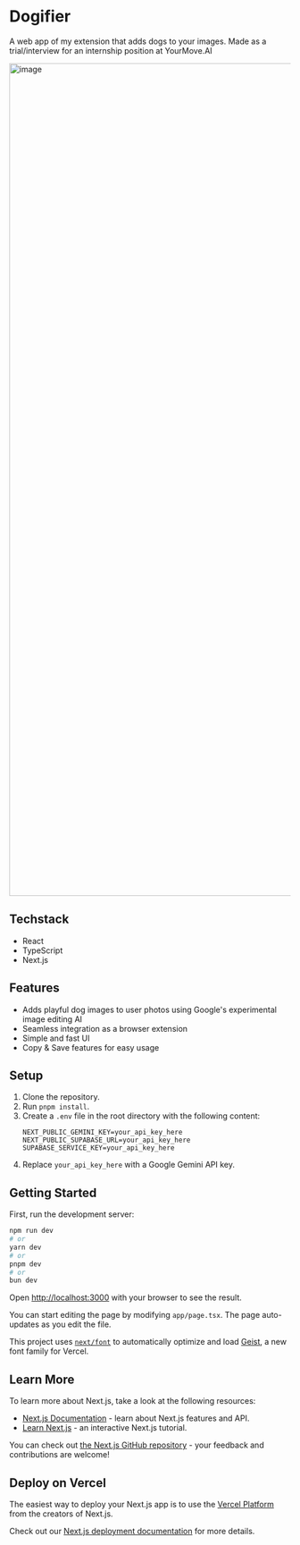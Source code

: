 # Dogifier

A web app of my extension that adds dogs to your images. Made as a trial/interview for an internship position at YourMove.AI

<img width="1490" alt="image" src="https://github.com/user-attachments/assets/56770e98-beb9-4b3d-9539-1ea740194581" />

## Techstack

- React
- TypeScript
- Next.js

## Features

- Adds playful dog images to user photos using Google's experimental image editing AI
- Seamless integration as a browser extension
- Simple and fast UI
- Copy & Save features for easy usage

## Setup

1. Clone the repository.
2. Run `pnpm install`.
3. Create a `.env` file in the root directory with the following content:
   ```env
   NEXT_PUBLIC_GEMINI_KEY=your_api_key_here
   NEXT_PUBLIC_SUPABASE_URL=your_api_key_here
   SUPABASE_SERVICE_KEY=your_api_key_here
   ```
4. Replace `your_api_key_here` with a Google Gemini API key.

## Getting Started

First, run the development server:

```bash
npm run dev
# or
yarn dev
# or
pnpm dev
# or
bun dev
```

Open [http://localhost:3000](http://localhost:3000) with your browser to see the result.

You can start editing the page by modifying `app/page.tsx`. The page auto-updates as you edit the file.

This project uses [`next/font`](https://nextjs.org/docs/app/building-your-application/optimizing/fonts) to automatically optimize and load [Geist](https://vercel.com/font), a new font family for Vercel.

## Learn More

To learn more about Next.js, take a look at the following resources:

- [Next.js Documentation](https://nextjs.org/docs) - learn about Next.js features and API.
- [Learn Next.js](https://nextjs.org/learn) - an interactive Next.js tutorial.

You can check out [the Next.js GitHub repository](https://github.com/vercel/next.js) - your feedback and contributions are welcome!

## Deploy on Vercel

The easiest way to deploy your Next.js app is to use the [Vercel Platform](https://vercel.com/new?utm_medium=default-template&filter=next.js&utm_source=create-next-app&utm_campaign=create-next-app-readme) from the creators of Next.js.

Check out our [Next.js deployment documentation](https://nextjs.org/docs/app/building-your-application/deploying) for more details.
